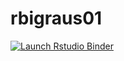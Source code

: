 # rbigraus01

<!-- badges: start -->
  [![Launch Rstudio Binder](http://mybinder.org/badge_logo.svg)](https://mybinder.org/v2/gh/xpansiv/rbigraus01/HEAD?urlpath=rstudio)
  <!-- badges: end -->
